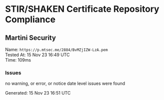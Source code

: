 # STIR/SHAKEN Certificate Repository Compliance

## Martini Security

Name: `https://p.mtsec.me/2884/BvMZjIZW-LzA.pem`\
Tested At: 15 Nov 23 16:49 UTC\
Time: 109ms

### Issues

no warning, or error, or notice date level issues were found

Generated: 15 Nov 23 16:51 UTC